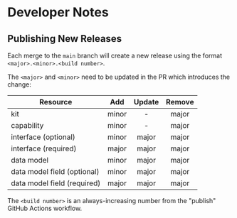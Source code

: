 # Developer Notes

## Publishing New Releases

Each merge to the `main` branch will create a new release using the format `<major>.<minor>.<build number>`.

The `<major>` and `<minor>` need to be updated in the PR which introduces the change:

| Resource                    |  Add  | Update | Remove |
|-----------------------------|:-----:|:------:|:------:|
| kit                         | minor |   -    | major  |
| capability                  | minor |   -    | major  |
| interface (optional)        | minor | major  | major  |
| interface (required)        | major | major  | major  |
| data model                  | minor | major  | major  |
| data model field (optional) | minor | major  | major  |
| data model field (required) | major | major  | major  |

The `<build number>` is an always-increasing number from the "publish" GitHub Actions workflow.